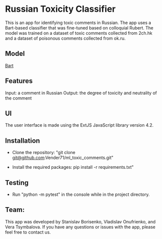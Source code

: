 # Russian Toxicity Classifier

This is an app for identifying toxic comments in Russian. The app uses a Bart-based classifier that was fine-tuned based on colloquial Rubert. The model was trained on a dataset of toxic comments collected from 2ch.hk and a dataset of poisonous comments collected from ok.ru.

## Model
[Bart](https://huggingface.co/docs/transformers/model_doc/bart)

## Features

Input: a comment in Russian
Output: the degree of toxicity and neutrality of the comment

## UI

The user interface is made using the ExtJS JavaScript library version 4.2.

## Installation

- Clone the repository: "git clone git@github.com:Vender71/ml_toxic_comments.git"

- Install the required packages: pip install -r requirements.txt"

## Testing

- Run "python -m pytest" in the console while in the project directory.

## Team:

This app was developed by Stanislav Borisenko, Vladislav Onufrienko, and Vera Tsymbalova. If you have any questions or issues with the app, please feel free to contact us.
